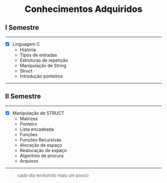 # <p style="text-align: center; font-weight: 800;"> Conhecimentos Adquiridos </p>

## **I Semestre**
---
- [x] Linguagem C
  - História
  - Tipos de entradas
  - Estruturas de repetição
  - Manipulação de String
  - Struct
  - Introdução ponteiros
---

## **II Semestre**
---
- [x] Manipulação de STRUCT
  - Matrizes
  - Ponteiro
  - Lista encadeada
  - Funções
  - Funções Recursivas
  - Alocação de espaço
  - Realocação de espaço
  - Algoritmo de procura
  - Arquivos
---

>cada dia evoluindo mais um pouco

